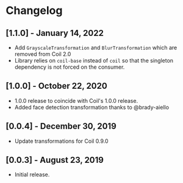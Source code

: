 # Changelog

## [1.1.0] - January 14, 2022
- Add `GrayscaleTransformation` and `BlurTransformation` which are removed from Coil 2.0
- Library relies on `coil-base` instead of `coil` so that the singleton dependency is not forced on
the consumer.

## [1.0.0] - October 22, 2020
- 1.0.0 release to coincide with Coil's 1.0.0 release.
- Added face detection transformation thanks to @brady-aiello

## [0.0.4] - December 30, 2019
- Update transformations for Coil 0.9.0

## [0.0.3] - August 23, 2019
- Initial release.

